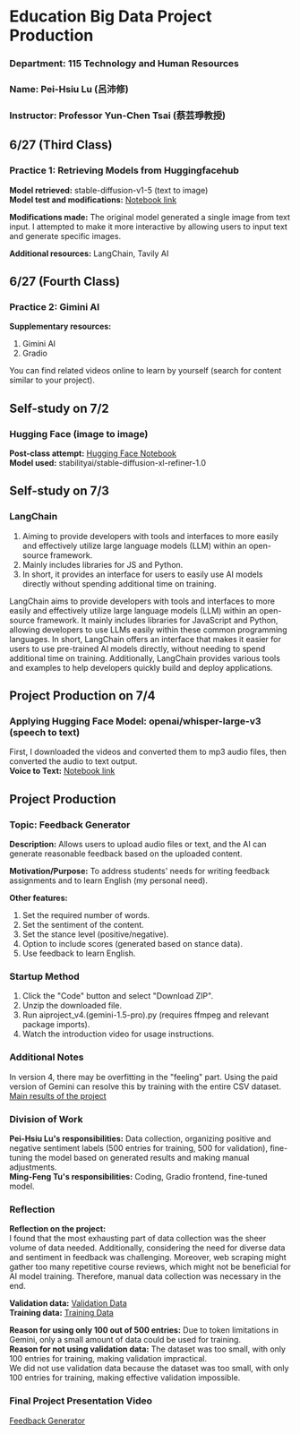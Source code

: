 # Education Big Data Project Production  
### Department: 115 Technology and Human Resources 
### Name: Pei-Hsiu Lu (呂沛修)  
### Instructor: Professor Yun-Chen Tsai (蔡芸琤教授)  

## 6/27 (Third Class)
### Practice 1: Retrieving Models from Huggingfacehub

**Model retrieved:** stable-diffusion-v1-5 (text to image)  
**Model test and modifications:** [Notebook link](https://github.com/PeiHsiuLu/Education-folio/blob/main/big_data.ipynb)

**Modifications made:** 
The original model generated a single image from text input. I attempted to make it more interactive by allowing users to input text and generate specific images.

**Additional resources:** 
LangChain, Tavily AI

## 6/27 (Fourth Class)
### Practice 2: Gimini AI

**Supplementary resources:**  
1. Gimini AI  
2. Gradio  

You can find related videos online to learn by yourself (search for content similar to your project).

## Self-study on 7/2

### Hugging Face (image to image)  
**Post-class attempt:** [Hugging Face Notebook](https://github.com/PeiHsiuLu/Education-folio/blob/main/Hugging_face_image2image.ipynb)  
**Model used:** stabilityai/stable-diffusion-xl-refiner-1.0

## Self-study on 7/3

### LangChain
1. Aiming to provide developers with tools and interfaces to more easily and effectively utilize large language models (LLM) within an open-source framework.
2. Mainly includes libraries for JS and Python.
3. In short, it provides an interface for users to easily use AI models directly without spending additional time on training.

LangChain aims to provide developers with tools and interfaces to more easily and effectively utilize large language models (LLM) within an open-source framework. It mainly includes libraries for JavaScript and Python, allowing developers to use LLMs easily within these common programming languages. In short, LangChain offers an interface that makes it easier for users to use pre-trained AI models directly, without needing to spend additional time on training. Additionally, LangChain provides various tools and examples to help developers quickly build and deploy applications.

## Project Production on 7/4
### Applying Hugging Face Model: openai/whisper-large-v3 (speech to text)
First, I downloaded the videos and converted them to mp3 audio files, then converted the audio to text output.  
**Voice to Text:** [Notebook link](https://github.com/PeiHsiuLu/Education-folio/blob/main/Educationfolio_project.ipynb)

## Project Production

### Topic: Feedback Generator
**Description:**
Allows users to upload audio files or text, and the AI can generate reasonable feedback based on the uploaded content.

**Motivation/Purpose:**
To address students' needs for writing feedback assignments and to learn English (my personal need).

**Other features:**
1. Set the required number of words.
2. Set the sentiment of the content.
3. Set the stance level (positive/negative).
4. Option to include scores (generated based on stance data).
5. Use feedback to learn English.

### Startup Method
1. Click the "Code" button and select "Download ZIP".
2. Unzip the downloaded file.
3. Run aiproject_v4.(gemini-1.5-pro).py (requires ffmpeg and relevant package imports).
4. Watch the introduction video for usage instructions.

### Additional Notes
In version 4, there may be overfitting in the "feeling" part. Using the paid version of Gemini can resolve this by training with the entire CSV dataset.  
[Main results of the project](https://github.com/SAStommy/eduAIproject/tree/main)

### Division of Work
**Pei-Hsiu Lu's responsibilities:** Data collection, organizing positive and negative sentiment labels (500 entries for training, 500 for validation), fine-tuning the model based on generated results and making manual adjustments.  
**Ming-Feng Tu's responsibilities:** Coding, Gradio frontend, fine-tuned model.

### Reflection
**Reflection on the project:**  
I found that the most exhausting part of data collection was the sheer volume of data needed. Additionally, considering the need for diverse data and sentiment in feedback was challenging. Moreover, web scraping might gather too many repetitive course reviews, which might not be beneficial for AI model training. Therefore, manual data collection was necessary in the end.

**Validation data:** [Validation Data](https://github.com/PeiHsiuLu/Education-folio/blob/main/0714_education.csv)  
**Training data:** [Training Data](https://github.com/PeiHsiuLu/Education-folio/blob/main/0714_train.csv)  

**Reason for using only 100 out of 500 entries:** Due to token limitations in Gemini, only a small amount of data could be used for training.  
**Reason for not using validation data:** The dataset was too small, with only 100 entries for training, making validation impractical.  
We did not use validation data because the dataset was too small, with only 100 entries for training, making effective validation impossible.

### Final Project Presentation Video
[Feedback Generator](https://www.youtube.com/watch?v=ZhsbQv5_M1o)

